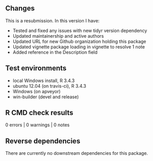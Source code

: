 ## Changes

This is a resubmission. In this version I have:

- Tested and fixed any issues with new tidyr version dependency
- Updated maintainership and active authors
- Updated URL for new Github organization holding this package
- Updated vignette package loading in vignette to resolve 1 note
- Added reference in the Description field

## Test environments

* local Windows install, R 3.4.3
* ubuntu 12.04 (on travis-ci), R 3.4.3
* Windows (on apveyor)
* win-builder (devel and release)

## R CMD check results

0 errors | 0 warnings | 0 notes




## Reverse dependencies

There are currently no downstream dependencies for this package.

